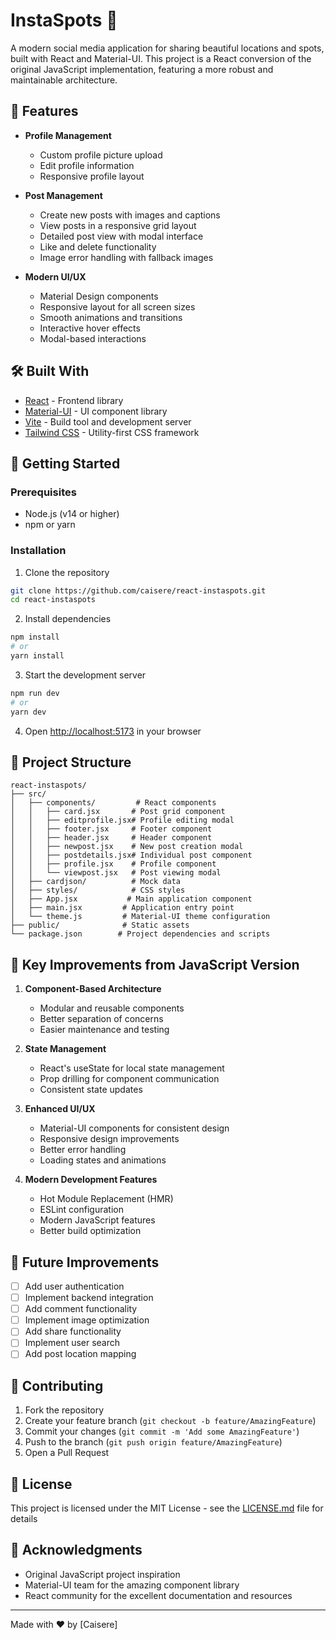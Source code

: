 # InstaSpots 📸

A modern social media application for sharing beautiful locations and spots, built with React and Material-UI. This project is a React conversion of the original JavaScript implementation, featuring a more robust and maintainable architecture.

## 🌟 Features

- **Profile Management**

  - Custom profile picture upload
  - Edit profile information
  - Responsive profile layout

- **Post Management**

  - Create new posts with images and captions
  - View posts in a responsive grid layout
  - Detailed post view with modal interface
  - Like and delete functionality
  - Image error handling with fallback images

- **Modern UI/UX**
  - Material Design components
  - Responsive layout for all screen sizes
  - Smooth animations and transitions
  - Interactive hover effects
  - Modal-based interactions

## 🛠️ Built With

- [React](https://reactjs.org/) - Frontend library
- [Material-UI](https://mui.com/) - UI component library
- [Vite](https://vitejs.dev/) - Build tool and development server
- [Tailwind CSS](https://tailwindcss.com/) - Utility-first CSS framework

## 🚀 Getting Started

### Prerequisites

- Node.js (v14 or higher)
- npm or yarn

### Installation

1. Clone the repository

```bash
git clone https://github.com/caisere/react-instaspots.git
cd react-instaspots
```

2. Install dependencies

```bash
npm install
# or
yarn install
```

3. Start the development server

```bash
npm run dev
# or
yarn dev
```

4. Open [http://localhost:5173](http://localhost:5173) in your browser

## 📁 Project Structure

```
react-instaspots/
├── src/
│   ├── components/         # React components
│   │   ├── card.jsx       # Post grid component
│   │   ├── editprofile.jsx# Profile editing modal
│   │   ├── footer.jsx     # Footer component
│   │   ├── header.jsx     # Header component
│   │   ├── newpost.jsx    # New post creation modal
│   │   ├── postdetails.jsx# Individual post component
│   │   ├── profile.jsx    # Profile component
│   │   └── viewpost.jsx   # Post viewing modal
│   ├── cardjson/          # Mock data
│   ├── styles/            # CSS styles
│   ├── App.jsx           # Main application component
│   ├── main.jsx         # Application entry point
│   └── theme.js         # Material-UI theme configuration
├── public/              # Static assets
└── package.json        # Project dependencies and scripts
```

## 🔄 Key Improvements from JavaScript Version

1. **Component-Based Architecture**

   - Modular and reusable components
   - Better separation of concerns
   - Easier maintenance and testing

2. **State Management**

   - React's useState for local state management
   - Prop drilling for component communication
   - Consistent state updates

3. **Enhanced UI/UX**

   - Material-UI components for consistent design
   - Responsive design improvements
   - Better error handling
   - Loading states and animations

4. **Modern Development Features**
   - Hot Module Replacement (HMR)
   - ESLint configuration
   - Modern JavaScript features
   - Better build optimization

## 🎯 Future Improvements

- [ ] Add user authentication
- [ ] Implement backend integration
- [ ] Add comment functionality
- [ ] Implement image optimization
- [ ] Add share functionality
- [ ] Implement user search
- [ ] Add post location mapping

## 📝 Contributing

1. Fork the repository
2. Create your feature branch (`git checkout -b feature/AmazingFeature`)
3. Commit your changes (`git commit -m 'Add some AmazingFeature'`)
4. Push to the branch (`git push origin feature/AmazingFeature`)
5. Open a Pull Request

## 📜 License

This project is licensed under the MIT License - see the [LICENSE.md](LICENSE.md) file for details

## 🙏 Acknowledgments

- Original JavaScript project inspiration
- Material-UI team for the amazing component library
- React community for the excellent documentation and resources

---

Made with ❤️ by [Caisere]
